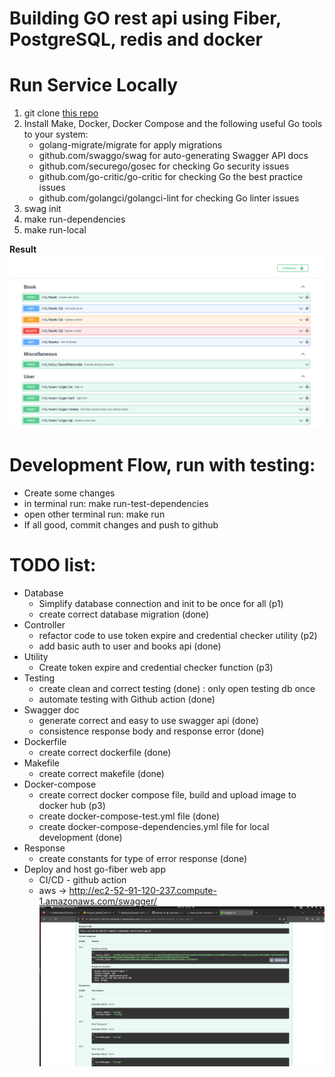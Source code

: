 # Building GO rest api using Fiber, PostgreSQL, redis and docker

# Run Service Locally
1. git clone [this repo](https://github.com/aryanicosa/go-fiber)
2. Install Make, Docker, Docker Compose and the following useful Go tools to your system:
   - golang-migrate/migrate for apply migrations
   - github.com/swaggo/swag for auto-generating Swagger API docs
   - github.com/securego/gosec for checking Go security issues
   - github.com/go-critic/go-critic for checking Go the best practice issues
   - github.com/golangci/golangci-lint for checking Go linter issues
3. swag init
4. make run-dependencies
5. make run-local

**Result**
![img.png](img.png)


# Development Flow, run with testing:
- Create some changes
- in terminal run: make run-test-dependencies
- open other terminal run: make run
- If all good, commit changes and push to github

# TODO list:
- Database
  - Simplify database connection and init to be once for all (p1)
  - create correct database migration (done)
- Controller
  - refactor code to use token expire and credential checker utility (p2)
  - add basic auth to user and books api (done)
- Utility
  - Create token expire and credential checker function (p3)
- Testing
  - create clean and correct testing (done) : only open testing db once
  - automate testing with Github action (done)
- Swagger doc
  - generate correct and easy to use swagger api (done)
  - consistence response body and response error (done)
- Dockerfile
  - create correct dockerfile (done)
- Makefile
  - create correct makefile (done)
- Docker-compose
  - create correct docker compose file, build and upload image to docker hub (p3)
  - create docker-compose-test.yml file (done)
  - create docker-compose-dependencies.yml file for local development (done)
- Response
  - create constants for type of error response (done)
- Deploy and host go-fiber web app
  - CI/CD - github action
  - aws -> http://ec2-52-91-120-237.compute-1.amazonaws.com/swagger/
  ![img_1.png](img_1.png)
